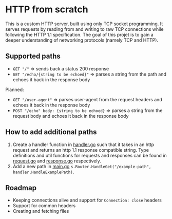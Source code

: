 # HTTP from scratch

This is a custom HTTP server, built using only TCP socket programming. It serves requests by reading from and writing to raw TCP
connections while following the HTTP 1.1 specification. The goal of this projet is to gain a deeper understanding of networking
protocols (namely TCP and HTTP).

## Supported paths

- `GET "/"` => sends back a status 200 response
- `GET "/echo/{string to be echoed}"` => parses a string from the path and echoes it back in the response body

Planned:

- `GET "/user-agent"` => parses user-agent from the request headers and echoes it back in the response body
- `POST "/echo" body: {string to be echoed}` => parses a string from the request body and echoes it back in the response body

## How to add additional paths

1. Create a handler function in [handler.go](internal/handler/handler.go) such that it takes in an http request and
   returns an http 1.1 response compatible string. Type definitions and util functions for requests and responses
   can be found in [request.go](internal/http/request.go) and [response.go](internal/http/response.go) respectively.
2. Add a new path in [main.go](cmd/main.go) `s.Router.HandleGet("/example-path", handler.HandleExamplePath)`.

## Roadmap

- Keeping connections alive and support for `Connection: close` headers
- Support for common headers
- Creating and fetching files
